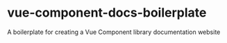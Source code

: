 # vue-component-docs-boilerplate
A boilerplate for creating a Vue Component library documentation website
